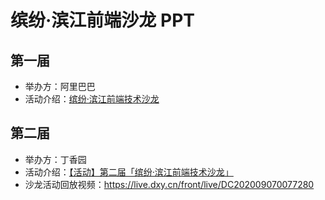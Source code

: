 # 缤纷·滨江前端沙龙 PPT

## 第一届

- 举办方：阿里巴巴
- 活动介绍：[缤纷·滨江前端技术沙龙](https://www.bagevent.com/event/6004245)

## 第二届

- 举办方：丁香园
- 活动介绍：[【活动】第二届「缤纷·滨江前端技术沙龙」](https://mp.weixin.qq.com/s/tWyrhq9-L5Ox3T6sg1RbDA)
- 沙龙活动回放视频：<https://live.dxy.cn/front/live/DC202009070077280>

